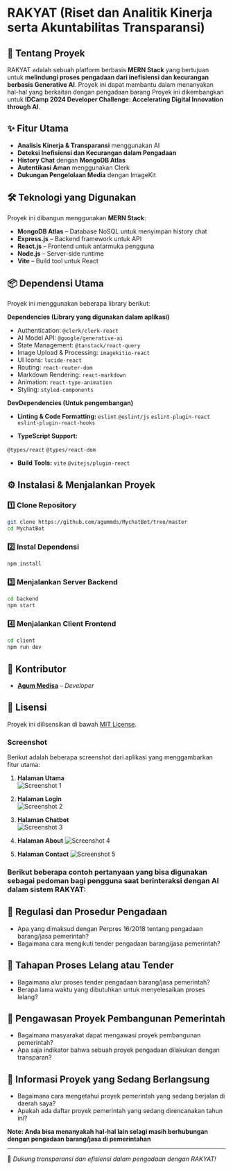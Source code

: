 # RAKYAT (Riset dan Analitik Kinerja serta Akuntabilitas Transparansi)

## 🚀 Tentang Proyek
RAKYAT adalah sebuah platform berbasis **MERN Stack** yang bertujuan untuk **melindungi proses pengadaan dari inefisiensi dan kecurangan berbasis Generative AI**. Proyek ini dapat membantu dalam menanyakan hal-hal yang berkaitan dengan pengadaan barang Proyek ini dikembangkan untuk **IDCamp 2024 Developer Challenge: Accelerating Digital Innovation through AI**.

## ✨ Fitur Utama
- **Analisis Kinerja & Transparansi** menggunakan AI
- **Deteksi Inefisiensi dan Kecurangan dalam Pengadaan**
- **History Chat** dengan **MongoDB Atlas**
- **Autentikasi Aman** menggunakan Clerk
- **Dukungan Pengelolaan Media** dengan ImageKit

## 🛠️ Teknologi yang Digunakan
Proyek ini dibangun menggunakan **MERN Stack**:
- **MongoDB Atlas** – Database NoSQL untuk menyimpan history chat
- **Express.js** – Backend framework untuk API
- **React.js** – Frontend untuk antarmuka pengguna
- **Node.js** – Server-side runtime
- **Vite** – Build tool untuk React

## 📦 Dependensi Utama

Proyek ini menggunakan beberapa library berikut:

**Dependencies (Library yang digunakan dalam aplikasi)**

- Authentication: ```@clerk/clerk-react```
- AI Model API: ```@google/generative-ai```
- State Management: ```@tanstack/react-query```
- Image Upload & Processing: ```imagekitio-react```
- UI Icons: ```lucide-react```
- Routing: ```react-router-dom```
- Markdown Rendering: ```react-markdown```
- Animation: ```react-type-animation```
- Styling: ```styled-components```

**DevDependencies (Untuk pengembangan)**
- **Linting & Code Formatting:**
```eslint```
```@eslint/js```
```eslint-plugin-react```
```eslint-plugin-react-hooks```

- **TypeScript Support:**

```@types/react```
```@types/react-dom```

- **Build Tools:**
```vite```
```@vitejs/plugin-react```

## ⚙️ Instalasi & Menjalankan Proyek
### 1️⃣ Clone Repository
```sh
git clone https://github.com/agummds/MychatBot/tree/master
cd MychatBot
```

### 2️⃣ Instal Dependensi
```sh
npm install
```

### 3️⃣ Menjalankan Server Backend
```sh
cd backend
npm start
```

### 4️⃣ Menjalankan Client Frontend
```sh
cd client
npm run dev
```

## 📌 Kontributor
- **[Agum Medisa](https://www.linkedin.com/in/agummedisa/)** – *Developer*

## 📜 Lisensi
Proyek ini dilisensikan di bawah [MIT License](https://github.com/agummds/MychatBot/blob/master/LICENSE).

### Screenshot
Berikut adalah beberapa screenshot dari aplikasi yang menggambarkan fitur utama:

1. **Halaman Utama**  
   ![Screenshot 1](https://drive.google.com/uc?export=view&id=1fwqS4mjNaBcsrtLNrucwfUyHz6T5LdCI)

2. **Halaman Login**  
   ![Screenshot 2](https://drive.google.com/uc?export=view&id=1OtXIQDxyQZfC5WgiwlnbSyuDHpGY-Yvt)

3. **Halaman Chatbot**  
   ![Screenshot 3](https://drive.google.com/uc?export=view&id=1wT55_m3YE4voChC2S0PcUNUOeZ4Si8Fs)

4. **Halaman About**
   ![Screenshot 4](https://drive.google.com/uc?export=view&id=1ooEYUOeub27-bnSRNeo8QupzMhrb44le)

5. **Halaman Contact**
   ![Screenshot 5](https://drive.google.com/uc?export=view&id=1kIav1qCZ3n15GHVB6TbRYlbTkxj6UQfQ)

### Berikut beberapa contoh pertanyaan yang bisa digunakan sebagai pedoman bagi pengguna saat berinteraksi dengan AI dalam sistem RAKYAT:
## 📌 Regulasi dan Prosedur Pengadaan
- Apa yang dimaksud dengan Perpres 16/2018 tentang pengadaan barang/jasa pemerintah?
- Bagaimana cara mengikuti tender pengadaan barang/jasa pemerintah?
## 📌 Tahapan Proses Lelang atau Tender
- Bagaimana alur proses tender pengadaan barang/jasa pemerintah?
- Berapa lama waktu yang dibutuhkan untuk menyelesaikan proses lelang?
## 📌 Pengawasan Proyek Pembangunan Pemerintah
- Bagaimana masyarakat dapat mengawasi proyek pembangunan pemerintah?
- Apa saja indikator bahwa sebuah proyek pengadaan dilakukan dengan transparan?

## 📌 Informasi Proyek yang Sedang Berlangsung
- Bagaimana cara mengetahui proyek pemerintah yang sedang berjalan di daerah saya?
- Apakah ada daftar proyek pemerintah yang sedang direncanakan tahun ini?

**Note: Anda bisa menanyakah hal-hal lain selagi masih berhubungan dengan pengadaan barang/jasa di pemerintahan**

---
🚀 *Dukung transparansi dan efisiensi dalam pengadaan dengan RAKYAT!*

